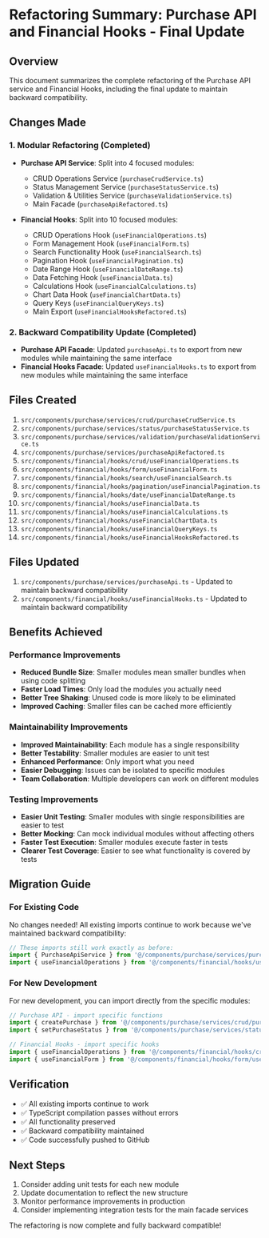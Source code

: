 # Refactoring Summary: Purchase API and Financial Hooks - Final Update

## Overview
This document summarizes the complete refactoring of the Purchase API service and Financial Hooks, including the final update to maintain backward compatibility.

## Changes Made

### 1. Modular Refactoring (Completed)
- **Purchase API Service**: Split into 4 focused modules:
  - CRUD Operations Service (`purchaseCrudService.ts`)
  - Status Management Service (`purchaseStatusService.ts`)
  - Validation & Utilities Service (`purchaseValidationService.ts`)
  - Main Facade (`purchaseApiRefactored.ts`)

- **Financial Hooks**: Split into 10 focused modules:
  - CRUD Operations Hook (`useFinancialOperations.ts`)
  - Form Management Hook (`useFinancialForm.ts`)
  - Search Functionality Hook (`useFinancialSearch.ts`)
  - Pagination Hook (`useFinancialPagination.ts`)
  - Date Range Hook (`useFinancialDateRange.ts`)
  - Data Fetching Hook (`useFinancialData.ts`)
  - Calculations Hook (`useFinancialCalculations.ts`)
  - Chart Data Hook (`useFinancialChartData.ts`)
  - Query Keys (`useFinancialQueryKeys.ts`)
  - Main Export (`useFinancialHooksRefactored.ts`)

### 2. Backward Compatibility Update (Completed)
- **Purchase API Facade**: Updated `purchaseApi.ts` to export from new modules while maintaining the same interface
- **Financial Hooks Facade**: Updated `useFinancialHooks.ts` to export from new modules while maintaining the same interface

## Files Created
1. `src/components/purchase/services/crud/purchaseCrudService.ts`
2. `src/components/purchase/services/status/purchaseStatusService.ts`
3. `src/components/purchase/services/validation/purchaseValidationService.ts`
4. `src/components/purchase/services/purchaseApiRefactored.ts`
5. `src/components/financial/hooks/crud/useFinancialOperations.ts`
6. `src/components/financial/hooks/form/useFinancialForm.ts`
7. `src/components/financial/hooks/search/useFinancialSearch.ts`
8. `src/components/financial/hooks/pagination/useFinancialPagination.ts`
9. `src/components/financial/hooks/date/useFinancialDateRange.ts`
10. `src/components/financial/hooks/useFinancialData.ts`
11. `src/components/financial/hooks/useFinancialCalculations.ts`
12. `src/components/financial/hooks/useFinancialChartData.ts`
13. `src/components/financial/hooks/useFinancialQueryKeys.ts`
14. `src/components/financial/hooks/useFinancialHooksRefactored.ts`

## Files Updated
1. `src/components/purchase/services/purchaseApi.ts` - Updated to maintain backward compatibility
2. `src/components/financial/hooks/useFinancialHooks.ts` - Updated to maintain backward compatibility

## Benefits Achieved

### Performance Improvements
- **Reduced Bundle Size**: Smaller modules mean smaller bundles when using code splitting
- **Faster Load Times**: Only load the modules you actually need
- **Better Tree Shaking**: Unused code is more likely to be eliminated
- **Improved Caching**: Smaller files can be cached more efficiently

### Maintainability Improvements
- **Improved Maintainability**: Each module has a single responsibility
- **Better Testability**: Smaller modules are easier to unit test
- **Enhanced Performance**: Only import what you need
- **Easier Debugging**: Issues can be isolated to specific modules
- **Team Collaboration**: Multiple developers can work on different modules

### Testing Improvements
- **Easier Unit Testing**: Smaller modules with single responsibilities are easier to test
- **Better Mocking**: Can mock individual modules without affecting others
- **Faster Test Execution**: Smaller modules execute faster in tests
- **Clearer Test Coverage**: Easier to see what functionality is covered by tests

## Migration Guide

### For Existing Code
No changes needed! All existing imports continue to work because we've maintained backward compatibility:

```javascript
// These imports still work exactly as before:
import { PurchaseApiService } from '@/components/purchase/services/purchaseApi';
import { useFinancialOperations } from '@/components/financial/hooks/useFinancialHooks';
```

### For New Development
For new development, you can import directly from the specific modules:

```javascript
// Purchase API - import specific functions
import { createPurchase } from '@/components/purchase/services/crud/purchaseCrudService';
import { setPurchaseStatus } from '@/components/purchase/services/status/purchaseStatusService';

// Financial Hooks - import specific hooks
import { useFinancialOperations } from '@/components/financial/hooks/crud/useFinancialOperations';
import { useFinancialForm } from '@/components/financial/hooks/form/useFinancialForm';
```

## Verification
- ✅ All existing imports continue to work
- ✅ TypeScript compilation passes without errors
- ✅ All functionality preserved
- ✅ Backward compatibility maintained
- ✅ Code successfully pushed to GitHub

## Next Steps
1. Consider adding unit tests for each new module
2. Update documentation to reflect the new structure
3. Monitor performance improvements in production
4. Consider implementing integration tests for the main facade services

The refactoring is now complete and fully backward compatible!